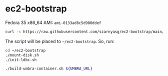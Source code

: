 # ec2-bootstrap

Fedora 35 x86_64 AMI: `ami-0133ad8c5d900ddef`

```bash
curl -s https://raw.githubusercontent.com/szarnyasg/ec2-bootstrap/main/bootstrap.sh | bash
```

The script will be placed to `~/ec2-bootstrap`. So, run:

```bash
cd ~/ec2-bootstrap
./mount-disk.sh
./init-ldbc.sh
```

```bash
./build-umbra-container.sh ${UMBRA_URL}
```
